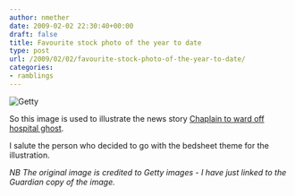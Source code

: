 ```yaml
---
author: nmether
date: 2009-02-02 22:30:40+00:00
draft: false
title: Favourite stock photo of the year to date
type: post
url: /2009/02/02/favourite-stock-photo-of-the-year-to-date/
categories:
- ramblings
---
```


![Getty](http://static.guim.co.uk/sys-images/Music/Pix/pictures/2009/1/22/1232636376890/Ghost-002.jpg)


So this image is used to illustrate the news story [Chaplain to ward off
hospital
ghost](http://www.guardian.co.uk/society/2009/jan/30/hospital-ghost-derby).

I salute the person who decided to go with the bedsheet theme for the illustration.

_NB The original image is credited to Getty images - I have just linked to the Guardian copy of the image._
